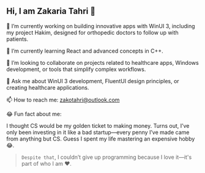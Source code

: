 ## Hi, I am Zakaria Tahri 👋

🔭 I’m currently working on building innovative apps with WinUI 3, including my project Hakim, designed for orthopedic doctors to follow up with patients.

🌱 I’m currently learning React and advanced concepts in C++.

👯 I’m looking to collaborate on projects related to healthcare apps, Windows development, or tools that simplify complex workflows.

💬 Ask me about WinUI 3 development, FluentUI design principles, or creating healthcare applications.  

📫 How to reach me: zakotahri@outlook.com

😂 Fun fact about me:

I thought CS would be my golden ticket to making money. Turns out, I’ve only been investing in it like a bad startup—every penny I’ve made came from anything but CS. Guess I spent my life mastering an expensive hobby 😂.
> `Despite that`, I couldn’t give up programming because I love it—it's part of who I am ❤️.
